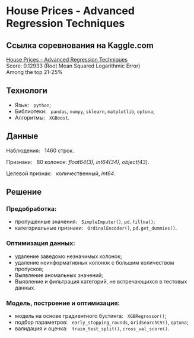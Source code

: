 # House Prices - Advanced Regression Techniques

## Ссылка соревнования на Kaggle.сom <br>
[House Prices - Advanced Regression Techniques](https://www.kaggle.com/competitions/house-prices-advanced-regression-techniques/overview)<br>
Score: 0.12933 (Root Mean Squared Logarithmic Error) <br>
Among the top 21-25%

## Технологи
- Язык: &nbsp; `python`;
- Библиотеки: &nbsp; `pandas`, `numpy`, `sklearn`, `matplotlib`, `optuna`;
- Алгоритмы: &nbsp; `XGBoost`.
  
## Данные
Наблюдения: &nbsp; 1460 строк. <br>

Признаки: &nbsp;  80 колонок: _float64(3), int64(34), object(43)_. <br>

Целевой признак: &nbsp; количественный, _int64_.

## Решение

### Предобработка:
- пропущенные значения: &nbsp; `SimpleImputer()`, `pd.fillna()`;
- категориальные признаки: &nbsp; `OrdinalEncoder()`, `pd.get_dummies()`.

### Оптимизация данных:
- удаление заведомо незначимых колонок;
- удаление неинформативных колонок с большим количеством пропусков;
- Выявление аномальных значений;
- Выявление и фильтрация категорий, не встречающихся в тестовых данных.

### Модель, построение и оптимизация:
- модель на основе градиентного бустинга: &nbsp; `XGBRegressor()`;
- подбор параметров: &nbsp; `early_stopping_rounds`, `GridSearchCV()`, `optuna`;
- валидация и оценка: &nbsp; `train_test_split()`, `cross_val_score()`.

